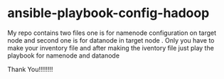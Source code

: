 # ansible-playbook-config-hadoop

My repo contains two files one is for namenode configuration on target node and second one is for datanode in target node .
Only you have to make your inventory file and after making the iventory file just play the playbook for namenode and datanode


Thank You!!!!!!!!
